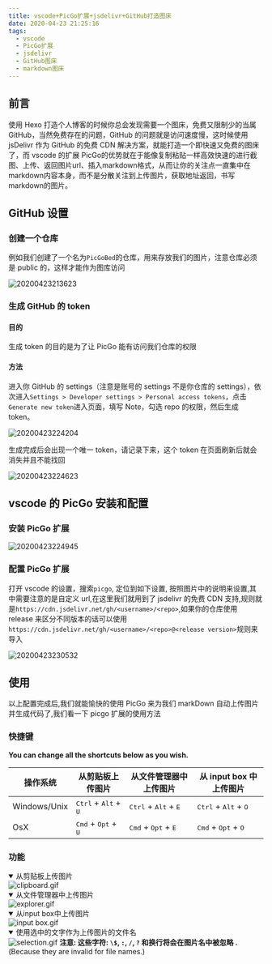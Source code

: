 ```yaml
---
title: vscode+PicGo扩展+jsdelivr+GitHub打造图床
date: 2020-04-23 21:25:16
tags:
  - vscode
  - PicGo扩展
  - jsdelivr
  - GitHub图床
  - markdown图床
---
```


## 前言

使用 Hexo 打造个人博客的时候你总会发现需要一个图床，免费又限制少的当属 GitHub，当然免费存在的问题，GitHub 的问题就是访问速度慢，这时候使用 jsDelivr 作为 GitHub 的免费 CDN 解决方案，就能打造一个即快速又免费的图床了，而 vscode 的扩展 PicGo的优势就在于能像复制粘贴一样高效快速的进行截图、上传、返回图片url、插入markdown格式，从而让你的关注点一直集中在markdown内容本身，而不是分散关注到上传图片，获取地址返回，书写markdown的图片。

## GitHub 设置

### 创建一个仓库

例如我们创建了一个名为`PicGoBed`的仓库，用来存放我们的图片，注意仓库必须是 public 的，这样才能作为图库访问

![20200423213623](https://cdn.jsdelivr.net/gh/onyz4x/PicGoBed/images/20200423213623.png)

### 生成 GitHub 的 token

#### 目的

生成 token 的目的是为了让 PicGo 能有访问我们仓库的权限

#### 方法

进入你 GitHub 的 settings（注意是账号的 settings 不是你仓库的 settings），依次进入`Settings > Developer settings > Personal access tokens`，点击`Generate new token`进入页面，填写 Note，勾选 repo 的权限，然后生成 token。

![20200423224204](https://cdn.jsdelivr.net/gh/onyz4x/PicGoBed/images/20200423224204.png)

生成完成后会出现一个唯一 token，请记录下来，这个 token 在页面刷新后就会消失并且不能找回

![20200423224623](https://cdn.jsdelivr.net/gh/onyz4x/PicGoBed/images/20200423224623.png)

## vscode 的 PicGo 安装和配置

### 安装 PicGo 扩展

![20200423224945](https://cdn.jsdelivr.net/gh/onyz4x/PicGoBed/images/20200423224945.png)

### 配置 PicGo 扩展

打开 vscode 的设置，搜索`picgo`, 定位到如下设置, 按照图片中的说明来设置,其中需要注意的是自定义 url,在这里我们就用到了 jsdelivr 的免费 CDN 支持,规则就是`https://cdn.jsdelivr.net/gh/<username>/<repo>`,如果你的仓库使用 release 来区分不同版本的话可以使用`https://cdn.jsdelivr.net/gh/<username>/<repo>@<release version>`规则来导入

![20200423230532](https://cdn.jsdelivr.net/gh/onyz4x/PicGoBed/images/20200423230532.png)

## 使用

以上配置完成后,我们就能愉快的使用 PicGo 来为我们 markDown 自动上传图片并生成代码了,我们看一下 picgo 扩展的使用方法

### 快捷键

**You can change all the shortcuts below as you wish.**

| 操作系统     | 从剪贴板上传图片                                | 从文件管理器中上传图片                          | 从 input box 中上传图片                         |
| ------------ | ----------------------------------------------- | ----------------------------------------------- | ----------------------------------------------- |
| Windows/Unix | <kbd>Ctrl</kbd> + <kbd>Alt</kbd> + <kbd>U</kbd> | <kbd>Ctrl</kbd> + <kbd>Alt</kbd> + <kbd>E</kbd> | <kbd>Ctrl</kbd> + <kbd>Alt</kbd> + <kbd>O</kbd> |
| OsX          | <kbd>Cmd</kbd> + <kbd>Opt</kbd> + <kbd>U</kbd>  | <kbd>Cmd</kbd> + <kbd>Opt</kbd> + <kbd>E</kbd>  | <kbd>Cmd</kbd> + <kbd>Opt</kbd> + <kbd>O</kbd>  |

### 功能

<details open>
<summary>从剪贴板上传图片</summary>
<img src="https://i.loli.net/2019/04/09/5cac17d2d2265.gif" alt="clipboard.gif">
</details>

<details open>
<summary>从文件管理器中上传图片</summary>
<img src="https://i.loli.net/2019/04/09/5cac17eea0d65.gif" alt="explorer.gif">
</details>

<details open>
<summary>从input box中上传图片</summary>
<img src="https://i.loli.net/2019/04/09/5cac17fe52a86.gif" alt="input box.gif">
</details>

<details open>
<summary>使用选中的文字作为上传图片的文件名</summary>
<img src="https://i.loli.net/2019/04/09/5cac180fb1dc7.gif" alt="selection.gif">
<b>注意: 这些字符: <code>\$</code>, <code>:</code>, <code>/</code>, <code>?</code> 和换行将会在图片名中被忽略 . </b>(Because they are invalid for file names.)
</details>
